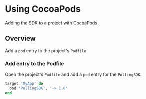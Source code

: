 # Using CocoaPods

Adding the SDK to a project with CocoaPods

## Overview

Add a `pod` entry to the project's `Podfile`

### Add entry to the Podfile

Open the project's `Podfile` and add a `pod` entry for the `PollingSDK`.

```ruby
target 'MyApp' do
  pod 'PollingSDK', '~> 1.0'
end
```
